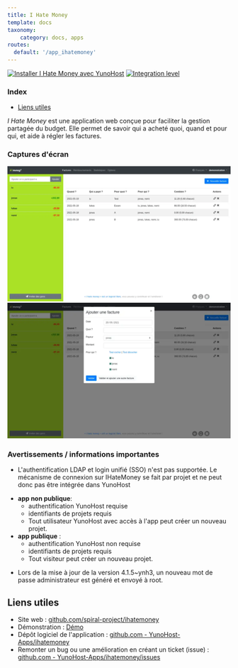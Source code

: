 ```yaml
---
title: I Hate Money
template: docs
taxonomy:
    category: docs, apps
routes:
  default: '/app_ihatemoney'
---
```


[![Installer I Hate Money avec YunoHost](https://install-app.yunohost.org/install-with-yunohost.svg)](https://install-app.yunohost.org/?app=ihatemoney) [![Integration level](https://dash.yunohost.org/integration/ihatemoney.svg)](https://dash.yunohost.org/appci/app/ihatemoney)

### Index

- [Liens utiles](#liens-utiles)

*I Hate Money* est une application web conçue pour faciliter la gestion partagée du budget. Elle permet de savoir qui a acheté quoi, quand et pour qui, et aide à régler les factures.

### Captures d'écran

![Capture d'écran de I Hate Money](https://github.com/YunoHost-Apps/ihatemoney_ynh/blob/master/doc/screenshots/screenshot_1_global.webp)
![Capture d'écran de I Hate Money](https://github.com/YunoHost-Apps/ihatemoney_ynh/raw/master/doc/screenshots/screenshot_2_new_operation.webp)

### Avertissements / informations importantes

* L'authentification LDAP et login unifié (SSO) n'est pas supportée. Le mécanisme de connexion sur IHateMoney se fait par projet et ne peut donc pas être intégrée dans YunoHost

- **app non publique**:
  - authentification YunoHost requise
  - identifiants de projets requis
  - Tout utilisateur YunoHost avec accès à l'app peut créer un nouveau projet.
- **app publique** :
  - authentification YunoHost non requise
  - identifiants de projets requis
  - Tout visiteur peut créer un nouveau projet.

* Lors de la mise à jour de la version 4.1.5~ynh3, un nouveau mot de passe administrateur est généré et envoyé à root.

## Liens utiles

+ Site web : [github.com/spiral-project/ihatemoney](https://github.com/spiral-project/ihatemoney)
+ Démonstration : [Démo](https://ihatemoney.org/authenticate?project_id=demo)
+ Dépôt logiciel de l'application : [github.com - YunoHost-Apps/ihatemoney](https://github.com/YunoHost-Apps/ihatemoney_ynh)
+ Remonter un bug ou une amélioration en créant un ticket (issue) : [github.com - YunoHost-Apps/ihatemoney/issues](https://github.com/YunoHost-Apps/ihatemoney_ynh/issues)
